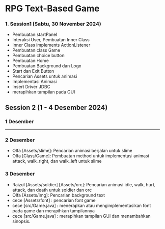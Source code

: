# RPG Text-Based Game
### 1. Session1 (Sabtu, 30 November 2024)

- Pembuatan startPanel
- Interaksi User, Pembuatan Inner Class
- Inner Class implements ActionListener
- Pembuatan class Game
- Pembuatan choice button
- Pembuatan Home
- Pembuatan Background dan Logo
- Start dan Exit Button
- Pencarian Assets untuk animasi
- Implementasi Animasi
- Insert Driver JDBC
- merapihkan tampilan pada GUI

## Session 2 (1 - 4 Desember 2024)
### 1 Desember
---
### 2 Desember
- Olfa [Assets/slime]: Pencarian animasi berjalan untuk slime
- Olfa [Class/Game]: Pembuatan method untuk implementasi animasi attack, walk_right, dan walk_left untuk slime

### 3 Desember
- Raizul [Assets/soldier] [Assets/orc]: Pencarian animasi idle, walk, hurt, attack, dan death untuk soldier dan orc
- Olfa [Assets/img]: Pencarian background text
- cece [Assets/font] : pencarian font game
- cece [src/Game.java] : menerapkan atau mengimplementasikan font pada game dan merapihkan tampilannya
- cece [src/Game.java] : merapihkan tampilan GUI dan menambahkan sinopsis.

